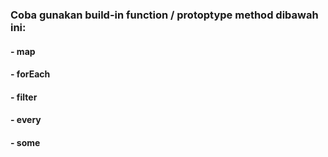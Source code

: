 ### Coba gunakan build-in function / protoptype method dibawah ini:
#### - map
#### - forEach
#### - filter
#### - every
#### - some